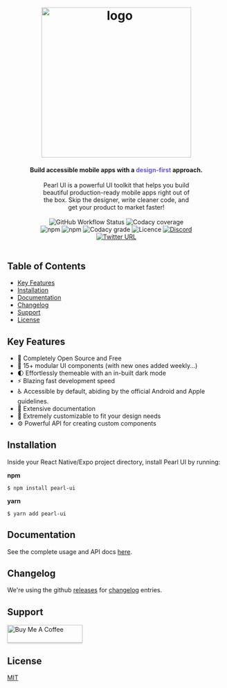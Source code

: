 <h1 align="center">
  <a href="https://docs.pearl-ui.dev/">
    <img width="346" alt="logo" src="https://user-images.githubusercontent.com/29514438/133960518-569428c5-fe04-4631-b20e-5935a4c93914.png">
  </a>
</h1>

<h4 align="center">Build accessible mobile apps with a <span style="color: #6356e5">design-first</span> approach.</h4>

<p align="center" style="width: 70%; margin: auto">
Pearl UI is a powerful UI toolkit that helps you build beautiful
production-ready mobile apps right out of the box. Skip the designer,
write cleaner code, and get your product to market faster!
</p>

<br />

<p align="center" style="width: 70%; margin: auto">
<img alt="GitHub Workflow Status" src="https://img.shields.io/github/workflow/status/agrawal-rohit/pearl-ui/Publish">
<img alt="Codacy coverage" src="https://img.shields.io/codacy/coverage/d0c9aeda98434aa4adfa8446823aead4">
<img alt="npm" src="https://img.shields.io/npm/v/pearl-ui">
<img alt="npm" src="https://img.shields.io/npm/dw/pearl-ui">
<img alt="Codacy grade" src="https://img.shields.io/codacy/grade/d0c9aeda98434aa4adfa8446823aead4">
<img alt="Licence" src="https://img.shields.io/github/license/agrawal-rohit/pearl-ui">
<!-- <img alt="GitHub commit activity (branch)" src="https://img.shields.io/github/commit-activity/w/agrawal-rohit/pearl-ui/next"> -->
<a href="https://discord.gg/wxJsmG5k">
<img alt="Discord" src="https://img.shields.io/discord/909030414285414430?color=%235865F2">
</a>
<a href="https://twitter.com/pearl_ui">
<img alt="Twitter URL" src="https://img.shields.io/twitter/url?style=social&url=https%3A%2F%2Ftwitter.com%2Fpearl_ui">
</a>
</p>

<br />

## Table of Contents

- [Key Features](#key-features)
- [Installation](#installation)
- [Documentation](#documentation)
- [Changelog](#changelog)
- [Support](#support)
- [License](#license)

## Key Features

- 👐 Completely Open Source and Free
- 💎 15+ modular UI components (with new ones added weekly...)
- 🌓 Effortlessly themeable with an in-built dark mode
- ⚡️ Blazing fast development speed
- ♿️ Accessible by default, abiding by the official Android and Apple guidelines.
- 📜 Extensive documentation
- 🎨 Extremely customizable to fit your design needs
- ⚙️ Powerful API for creating custom components

## Installation

Inside your React Native/Expo project directory, install Pearl UI by running:

**npm**

```shell
$ npm install pearl-ui
```

**yarn**

```shell
$ yarn add pearl-ui
```

## Documentation

See the complete usage and API docs [here](https://www.pearl-ui.dev/).

## Changelog

We're using the github [releases](https://github.com/agrawal-rohit/pearl-ui/releases) for [changelog](https://github.com/agrawal-rohit/pearl-ui/blob/main/CHANGELOG.md) entries.

## Support

<a href="https://www.buymeacoffee.com/rohitagrawal" target="_blank"><img src="https://www.buymeacoffee.com/assets/img/custom_images/orange_img.png" alt="Buy Me A Coffee" style="height: 41px !important;width: 174px !important;box-shadow: 0px 3px 2px 0px rgba(190, 190, 190, 0.5) !important;-webkit-box-shadow: 0px 3px 2px 0px rgba(190, 190, 190, 0.5) !important;" ></a>

## License

[MIT](https://github.com/agrawal-rohit/pearl-ui/blob/main/LICENSE)
